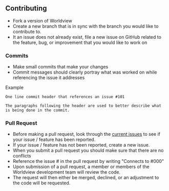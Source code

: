 ## Contributing

* Fork a version of Worldview
* Create a new branch that is in sync with the branch you would like to contribute to.
* It an issue does not already exist, file a new issue on GitHub related to the feature, bug, or improvement that you would like to work on

### Commits

* Make small commits that make your changes
* Commit messages should clearly portray what was worked on while referencing the issue it addresses

Example

```
One line commit header that references an issue #101

The paragraphs following the header are used to better describe what
is being done in the commit.
```

### Pull Request

* Before making a pull request, look through the [current issues](https://github.com/nasa-gibs/worldview/issues) to see if your issue / feature has been reported.
* If your issue / feature has not been reported, create a new issue.
* When you submit a pull request you should make sure that there are no conflicts
* Reference the issue # in the pull request by writing "Connects to #000"
* Upon submission of a pull request, a member or members of the Worldview development team will review the code.
* The request will then either be merged, declined, or an adjustment to the code will be requested.
